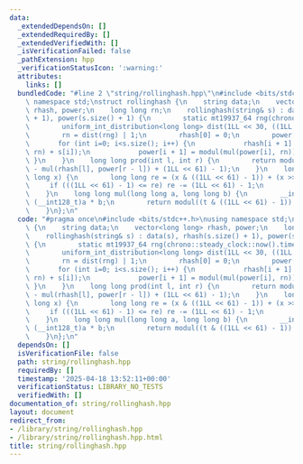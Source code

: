 ```yaml
---
data:
  _extendedDependsOn: []
  _extendedRequiredBy: []
  _extendedVerifiedWith: []
  _isVerificationFailed: false
  _pathExtension: hpp
  _verificationStatusIcon: ':warning:'
  attributes:
    links: []
  bundledCode: "#line 2 \"string/rollinghash.hpp\"\n#include <bits/stdc++.h>\nusing\
    \ namespace std;\nstruct rollinghash {\n    string data;\n    vector<long long>\
    \ rhash, power;\n    long long rn;\n    rollinghash(string& s) : data(s), rhash(s.size()\
    \ + 1), power(s.size() + 1) {\n        static mt19937_64 rng(chrono::steady_clock::now().time_since_epoch().count());\n\
    \        uniform_int_distribution<long long> dist(1LL << 30, ((1LL << 61) - 2));\n\
    \        rn = dist(rng) | 1;\n        rhash[0] = 0;\n        power[0] = 1;\n \
    \       for (int i=0; i<s.size(); i++) {\n            rhash[i + 1] = modul(mul(rhash[i],\
    \ rn) + s[i]);\n            power[i + 1] = modul(mul(power[i], rn));\n       \
    \ }\n    }\n    long long prod(int l, int r) {\n        return modul(rhash[r]\
    \ - mul(rhash[l], power[r - l]) + (1LL << 61) - 1);\n    }\n    long long modul(long\
    \ long x) {\n        long long re = (x & ((1LL << 61) - 1)) + (x >> 61);\n   \
    \     if (((1LL << 61) - 1) <= re) re -= (1LL << 61) - 1;\n        return re;\n\
    \    }\n    long long mul(long long a, long long b) {\n        __int128_t t =\
    \ (__int128_t)a * b;\n        return modul((t & ((1LL << 61) - 1)) + (t >> 61));\n\
    \    }\n};\n"
  code: "#pragma once\n#include <bits/stdc++.h>\nusing namespace std;\nstruct rollinghash\
    \ {\n    string data;\n    vector<long long> rhash, power;\n    long long rn;\n\
    \    rollinghash(string& s) : data(s), rhash(s.size() + 1), power(s.size() + 1)\
    \ {\n        static mt19937_64 rng(chrono::steady_clock::now().time_since_epoch().count());\n\
    \        uniform_int_distribution<long long> dist(1LL << 30, ((1LL << 61) - 2));\n\
    \        rn = dist(rng) | 1;\n        rhash[0] = 0;\n        power[0] = 1;\n \
    \       for (int i=0; i<s.size(); i++) {\n            rhash[i + 1] = modul(mul(rhash[i],\
    \ rn) + s[i]);\n            power[i + 1] = modul(mul(power[i], rn));\n       \
    \ }\n    }\n    long long prod(int l, int r) {\n        return modul(rhash[r]\
    \ - mul(rhash[l], power[r - l]) + (1LL << 61) - 1);\n    }\n    long long modul(long\
    \ long x) {\n        long long re = (x & ((1LL << 61) - 1)) + (x >> 61);\n   \
    \     if (((1LL << 61) - 1) <= re) re -= (1LL << 61) - 1;\n        return re;\n\
    \    }\n    long long mul(long long a, long long b) {\n        __int128_t t =\
    \ (__int128_t)a * b;\n        return modul((t & ((1LL << 61) - 1)) + (t >> 61));\n\
    \    }\n};\n"
  dependsOn: []
  isVerificationFile: false
  path: string/rollinghash.hpp
  requiredBy: []
  timestamp: '2025-04-18 13:52:11+00:00'
  verificationStatus: LIBRARY_NO_TESTS
  verifiedWith: []
documentation_of: string/rollinghash.hpp
layout: document
redirect_from:
- /library/string/rollinghash.hpp
- /library/string/rollinghash.hpp.html
title: string/rollinghash.hpp
---
```

